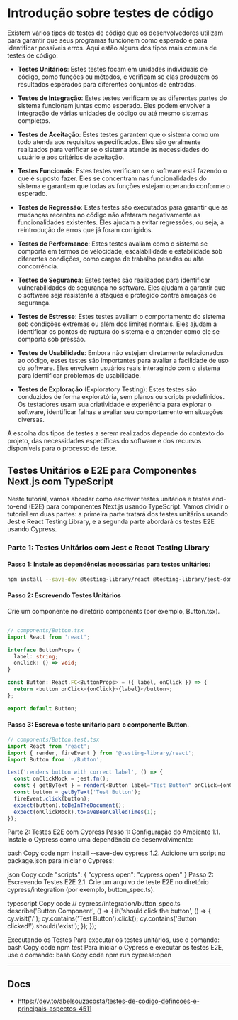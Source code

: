 # Introdução sobre testes de código

Existem vários tipos de testes de código que os desenvolvedores utilizam para garantir que seus programas funcionem como esperado e para identificar possíveis erros. Aqui estão alguns dos tipos mais comuns de testes de código:

- **Testes Unitários**: Estes testes focam em unidades individuais de código, como funções ou métodos, e verificam se elas produzem os resultados esperados para diferentes conjuntos de entradas.

- **Testes de Integração**: Estes testes verificam se as diferentes partes do sistema funcionam juntas como esperado. Eles podem envolver a integração de várias unidades de código ou até mesmo sistemas completos.

- **Testes de Aceitação**: Estes testes garantem que o sistema como um todo atenda aos requisitos especificados. Eles são geralmente realizados para verificar se o sistema atende às necessidades do usuário e aos critérios de aceitação.

- **Testes Funcionais**: Estes testes verificam se o software está fazendo o que é suposto fazer. Eles se concentram nas funcionalidades do sistema e garantem que todas as funções estejam operando conforme o esperado.

- **Testes de Regressão**: Estes testes são executados para garantir que as mudanças recentes no código não afetaram negativamente as funcionalidades existentes. Eles ajudam a evitar regressões, ou seja, a reintrodução de erros que já foram corrigidos.

- **Testes de Performance**: Estes testes avaliam como o sistema se comporta em termos de velocidade, escalabilidade e estabilidade sob diferentes condições, como cargas de trabalho pesadas ou alta concorrência.

- **Testes de Segurança**: Estes testes são realizados para identificar vulnerabilidades de segurança no software. Eles ajudam a garantir que o software seja resistente a ataques e protegido contra ameaças de segurança.

- **Testes de Estresse**: Estes testes avaliam o comportamento do sistema sob condições extremas ou além dos limites normais. Eles ajudam a identificar os pontos de ruptura do sistema e a entender como ele se comporta sob pressão.

- **Testes de Usabilidade**: Embora não estejam diretamente relacionados ao código, esses testes são importantes para avaliar a facilidade de uso do software. Eles envolvem usuários reais interagindo com o sistema para identificar problemas de usabilidade.

- **Testes de Exploração** (Exploratory Testing): Estes testes são conduzidos de forma exploratória, sem planos ou scripts predefinidos. Os testadores usam sua criatividade e experiência para explorar o software, identificar falhas e avaliar seu comportamento em situações diversas.

A escolha dos tipos de testes a serem realizados depende do contexto do projeto, das necessidades específicas do software e dos recursos disponíveis para o processo de teste.

## Testes Unitários e E2E para Componentes Next.js com TypeScript

Neste tutorial, vamos abordar como escrever testes unitários e testes end-to-end (E2E) para componentes Next.js usando TypeScript. Vamos dividir o tutorial em duas partes: a primeira parte tratará dos testes unitários usando Jest e React Testing Library, e a segunda parte abordará os testes E2E usando Cypress.

### Parte 1: Testes Unitários com Jest e React Testing Library

#### Passo 1: Instale as dependências necessárias para testes unitários:

```bash
npm install --save-dev @testing-library/react @testing-library/jest-dom jest ts-jest
```

#### Passo 2: Escrevendo Testes Unitários

Crie um componente no diretório components (por exemplo, Button.tsx).

```typescript

// components/Button.tsx
import React from 'react';

interface ButtonProps {
  label: string;
  onClick: () => void;
}

const Button: React.FC<ButtonProps> = ({ label, onClick }) => {
  return <button onClick={onClick}>{label}</button>;
};

export default Button;
```

#### Passo 3: Escreva o teste unitário para o componente Button.

```typescript
// components/Button.test.tsx
import React from 'react';
import { render, fireEvent } from '@testing-library/react';
import Button from './Button';

test('renders button with correct label', () => {
  const onClickMock = jest.fn();
  const { getByText } = render(<Button label="Test Button" onClick={onClickMock} />);
  const button = getByText('Test Button');
  fireEvent.click(button);
  expect(button).toBeInTheDocument();
  expect(onClickMock).toHaveBeenCalledTimes(1);
});
```

Parte 2: Testes E2E com Cypress
Passo 1: Configuração do Ambiente
1.1. Instale o Cypress como uma dependência de desenvolvimento:

bash
Copy code
npm install --save-dev cypress
1.2. Adicione um script no package.json para iniciar o Cypress:

json
Copy code
"scripts": {
  "cypress:open": "cypress open"
}
Passo 2: Escrevendo Testes E2E
2.1. Crie um arquivo de teste E2E no diretório cypress/integration (por exemplo, button_spec.ts).

typescript
Copy code
// cypress/integration/button_spec.ts
describe('Button Component', () => {
  it('should click the button', () => {
    cy.visit('/');
    cy.contains('Test Button').click();
    cy.contains('Button clicked!').should('exist');
  });
});

Executando os Testes
Para executar os testes unitários, use o comando:
bash
Copy code
npm test
Para iniciar o Cypress e executar os testes E2E, use o comando:
bash
Copy code
npm run cypress:open

---

## Docs

- <https://dev.to/abelsouzacosta/testes-de-codigo-defincoes-e-principais-aspectos-4511>
  